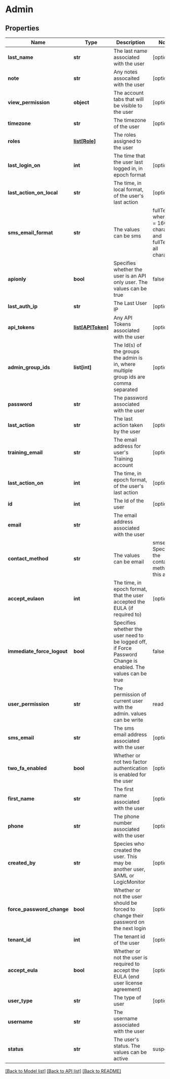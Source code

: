 # Admin

## Properties
Name | Type | Description | Notes
------------ | ------------- | ------------- | -------------
**last_name** | **str** | The last name associated with the user | [optional] 
**note** | **str** | Any notes assocaited with the user | [optional] 
**view_permission** | **object** | The account tabs that will be visible to the user | [optional] 
**timezone** | **str** | The timezone of the user | [optional] 
**roles** | [**list[Role]**](Role.md) | The roles assigned to the user | 
**last_login_on** | **int** | The time that the user last logged in, in epoch format | [optional] 
**last_action_on_local** | **str** | The time, in local format, of the user&#x27;s last action | [optional] 
**sms_email_format** | **str** | The values can be sms | fullText, where sms &#x3D; 160 characters and fullText &#x3D; all characters | [optional] 
**apionly** | **bool** | Specifies whether the user is an API only user. The values can be true|false | [optional] 
**last_auth_ip** | **str** | The Last User IP | [optional] 
**api_tokens** | [**list[APIToken]**](APIToken.md) | Any API Tokens associated with the user | [optional] 
**admin_group_ids** | **list[int]** | The Id(s) of the groups the admin is in, where multiple group ids are comma separated | [optional] 
**password** | **str** | The password associated with the user | 
**last_action** | **str** | The last action taken by the user | [optional] 
**training_email** | **str** | The email address for user&#x27;s Training account | [optional] 
**last_action_on** | **int** | The time, in epoch format, of the user&#x27;s last action | [optional] 
**id** | **int** | The Id of the user | [optional] 
**email** | **str** | The email address associated with the user | 
**contact_method** | **str** | The values can be email | smsemail. Specifies the contact method for this admin | [optional] 
**accept_eulaon** | **int** | The time, in epoch format, that the user accepted the EULA (if required to) | [optional] 
**immediate_force_logout** | **bool** | Specifies whether the user need to be logged off, if Force Password Change is enabled. The values can be true|false | [optional] 
**user_permission** | **str** | The permission of current user with the admin. values can be write|read|none | [optional] 
**sms_email** | **str** | The sms email address associated with the user | [optional] 
**two_fa_enabled** | **bool** | Whether or not two factor authentication is enabled for the user | [optional] 
**first_name** | **str** | The first name associated with the user | [optional] 
**phone** | **str** | The phone number associated with the user | [optional] 
**created_by** | **str** | Species who created the user. This may be another user, SAML or LogicMonitor | [optional] 
**force_password_change** | **bool** | Whether or not the user should be forced to change their password on the next login | [optional] 
**tenant_id** | **int** | The tenant id of the user | [optional] 
**accept_eula** | **bool** | Whether or not the user is required to accept the EULA (end user license agreement) | [optional] 
**user_type** | **str** | The type of user | [optional] 
**username** | **str** | The username associated with the user | 
**status** | **str** | The user&#x27;s status. The values can be active|suspended | [optional] 

[[Back to Model list]](../README.md#documentation-for-models) [[Back to API list]](../README.md#documentation-for-api-endpoints) [[Back to README]](../README.md)

